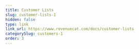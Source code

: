 ```yaml
---
title: Customer Lists
slug: customer-lists-1
hidden: false
type: link
link_url: https://www.revenuecat.com/docs/customer-lists
categorySlug: customers-1
order: 3
---
```

